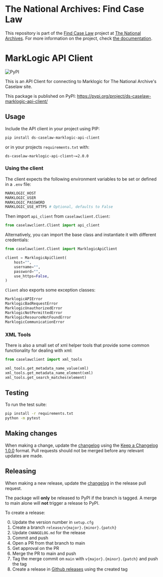 # The National Archives: Find Case Law

This repository is part of the [Find Case Law](https://caselaw.nationalarchives.gov.uk/) project at [The National Archives](https://www.nationalarchives.gov.uk/). For more information on the project, check [the documentation](https://github.com/nationalarchives/ds-find-caselaw-docs).
# MarkLogic API Client

![PyPI](https://img.shields.io/pypi/v/ds-caselaw-marklogic-api-client)

This is an API Client for connecting to Marklogic for The National Archive's Caselaw site.

This package is published on PyPI: https://pypi.org/project/ds-caselaw-marklogic-api-client/

## Usage

Include the API client in your project using PIP:
```bash
pip install ds-caselaw-marklogic-api-client
```

or in your projects `requirements.txt` with:
```text
ds-caselaw-marklogic-api-client~=2.0.0
```

### Using the client

The client expects the following environment variables to be set or defined in a `.env` file:

```bash
MARKLOGIC_HOST
MARKLOGIC_USER
MARKLOGIC_PASSWORD
MARKLOGIC_USE_HTTPS # Optional, defaults to False
```

Then import `api_client` from `caselawclient.Client`:

```python
from caselawclient.Client import api_client
```

Alternatively, you can import the base class and instantiate it with different credentials:

```python
from caselawclient.Client import MarklogicApiClient

client = MarklogicApiClient(
    host="",
    username="",
    password="",
    use_https=False,
)
```

`Client` also exports some exception classes:
```python
MarklogicAPIError
MarklogicBadRequestError
MarklogicUnauthorizedError
MarklogicNotPermittedError
MarklogicResourceNotFoundError
MarklogicCommunicationError
```

### XML Tools
There is also a small set of xml helper tools that provide some common functionality for dealing with xml:

```python
from caselawclient import xml_tools

xml_tools.get_metadata_name_value(xml)
xml_tools.get_metadata_name_element(xml)
xml_tools.get_search_matches(element)
```

## Testing

To run the test suite:

```bash
pip install -r requirements.txt
python -m pytest
```

## Making changes

When making a change, update the [changelog](CHANGELOG.md) using the
[Keep a Changelog 1.0.0](https://keepachangelog.com/en/1.0.0/) format. Pull
requests should not be merged before any relevant updates are made.

## Releasing

When making a new release, update the [changelog](CHANGELOG.md) in the release
pull request.

The package will **only** be released to PyPI if the branch is tagged. A merge
to main alone will **not** trigger a release to PyPI.

To create a release:

0. Update the version number in `setup.cfg`
0. Create a branch `release/v{major}.{minor}.{patch}`
0. Update `CHANGELOG.md` for the release
0. Commit and push
0. Open a PR from that branch to main
0. Get approval on the PR
0. Merge the PR to main and push
0. Tag the merge commit on `main` with `v{major}.{minor}.{patch}` and push the tag
0. Create a release in [Github releases](https://github.com/nationalarchives/ds-caselaw-custom-api-client/releases)
using the created tag
